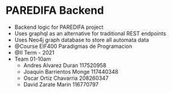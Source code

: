 # PAREDIFA Backend
 * Backend logic for PAREDIFA project
 * Uses graphql as an alternative for traditional REST endpoints
 * Uses Neo4j graph database to store all automata data
 * @Course EIF400 Paradigmas de Programacion
 * @II Term - 2021
 * Team 01-10am
   - Andres Alvarez Duran 117520958 
   - Joaquin Barrientos Monge 117440348
   - Oscar Ortiz Chavarria 208260347
   - David Zarate Marin 116770797
